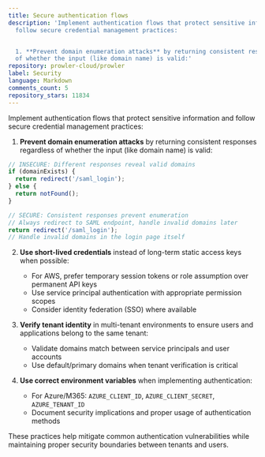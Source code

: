 ```yaml
---
title: Secure authentication flows
description: 'Implement authentication flows that protect sensitive information and
  follow secure credential management practices:


  1. **Prevent domain enumeration attacks** by returning consistent responses regardless
  of whether the input (like domain name) is valid:'
repository: prowler-cloud/prowler
label: Security
language: Markdown
comments_count: 5
repository_stars: 11834
---
```


Implement authentication flows that protect sensitive information and follow secure credential management practices:

1. **Prevent domain enumeration attacks** by returning consistent responses regardless of whether the input (like domain name) is valid:

```javascript
// INSECURE: Different responses reveal valid domains
if (domainExists) {
  return redirect('/saml_login');
} else {
  return notFound();
}

// SECURE: Consistent responses prevent enumeration
// Always redirect to SAML endpoint, handle invalid domains later
return redirect('/saml_login'); 
// Handle invalid domains in the login page itself
```

2. **Use short-lived credentials** instead of long-term static access keys when possible:
   - For AWS, prefer temporary session tokens or role assumption over permanent API keys
   - Use service principal authentication with appropriate permission scopes
   - Consider identity federation (SSO) where available

3. **Verify tenant identity** in multi-tenant environments to ensure users and applications belong to the same tenant:
   - Validate domains match between service principals and user accounts
   - Use default/primary domains when tenant verification is critical

4. **Use correct environment variables** when implementing authentication:
   - For Azure/M365: `AZURE_CLIENT_ID`, `AZURE_CLIENT_SECRET`, `AZURE_TENANT_ID`
   - Document security implications and proper usage of authentication methods

These practices help mitigate common authentication vulnerabilities while maintaining proper security boundaries between tenants and users.